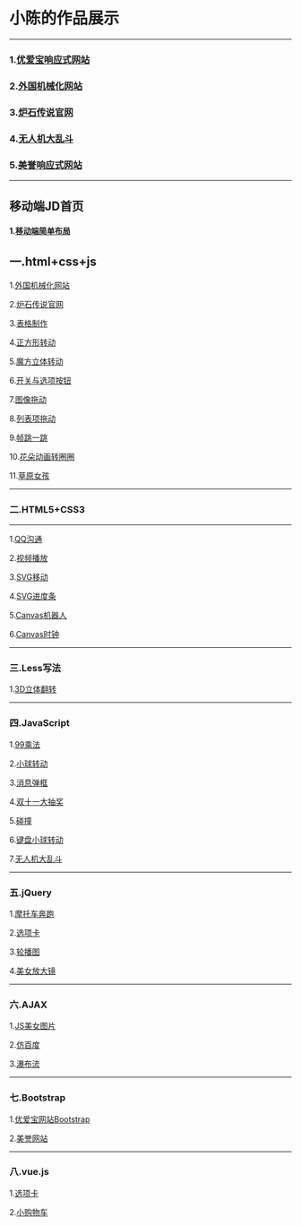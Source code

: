 <h1>小陈的作品展示</h1>
<hr>
<h3>1.<a href="https://myisczq.github.io/bost/youguan/index.html">优爱宝响应式网站</a></h3>
<h3>2.<a href="http://MyisCZQ.github.io/html+css+h5/农业/noye/index.html">外国机械化网站</a></h3>
<h3>3.<a href="https://myisczq.github.io/aaa/cc/lushi.html">炉石传说官网</a></h3>
<h3>4.<a href="http://MyisCZQ.github.io/xm/微信飞机大战/feiji.html">无人机大乱斗</a></h3>
<h3>5.<a href="https://myisczq.github.io/bost/meiyu/index.html">美誉响应式网站</a></h3>
<hr>
<h2>移动端JD首页</h2>
<h4>1.<a href="https://myisczq.github.io/JDM/jdM/index.html">移动端简单布局</a></h4>
<h2>一.html+css+js</h2>
  <p>1.<a href="http://MyisCZQ.github.io/html+css+h5/农业/noye/index.html">外国机械化网站</a></p>
  <p>2.<a href="http://MyisCZQ.github.io/xm/炉石传说/lushi.html">炉石传说官网</a></p>
  <p>3.<a href="http://MyisCZQ.github.io/html+css+h5/biaoge.html">表格制作</a></p>
  <p>4.<a href="http://MyisCZQ.github.io/html+css+h5/1.1.html">正方形转动</a></p> 
  <p>5.<a href="http://MyisCZQ.github.io/html+css+h5/1.0.html">魔方立体转动</a></p>
  <p>6.<a href="http://MyisCZQ.github.io/html+css+h5/5.0.html">开关与选项按钮</a></p> 
  <p>7.<a href="http://MyisCZQ.github.io/html+css+h5/拖放/1.0拖动.html">图像拖动</a></p>
  <p>8.<a href="http://MyisCZQ.github.io/html+css+h5/拖放/2.0列表项.html">列表项拖动</a></p>
  <p>9.<a href="http://MyisCZQ.github.io/html+css+h5/2.0.html">帧跳一跳</a></p>  
  <p>10.<a href="http://MyisCZQ.github.io/html+css+h5/3.0.html">花朵动画转圈圈</a></p>
  <p>11.<a href="http://MyisCZQ.github.io/html+css+h5/4.0.html">草原女孩</a></p>
  <hr>
  <h3>二.HTML5+CSS3</h3><hr>
   <p>1.<a href="https://myisczq.github.io/h5-c3/01/index.html">QQ沟通</a></p>
   <p>2.<a href="https://myisczq.github.io/h5-c3/day5/index.html">视频播放</a></p>
  <p> <p>3.<a href="http://MyisCZQ.github.io/SVG+Canvas画图工具/SVG.html">SVG移动</a></p></p>
  <p>4.<a href="http://MyisCZQ.github.io/SVG+Canvas画图工具/SVG2.html">SVG进度条</a></p>
  <p>5.<a href="http://MyisCZQ.github.io/SVG+Canvas画图工具/canvas jqr.html">Canvas机器人</a></p>
  <p>6.<a href="http://MyisCZQ.github.io/SVG+Canvas画图工具/canvas sz.html">Canvas时钟</a></p>
  <hr>
  <h3>三.Less写法</h3>
  <p>1.<a href="http://MyisCZQ.github.io/less/3D立体翻转/fanzhuan.html">3D立体翻转</a></p>
  <hr>
  <h3>四.JavaScript</h3>
  <p>1.<a href="http://MyisCZQ.github.io/JavaScript/99乘法.html">99乘法</a></p>
  <p>2.<a href="http://MyisCZQ.github.io/JavaScript/JS小球弹跳/01.html">小球转动</a></p>
  <p>3.<a href="https://myisczq.github.io/aa/aa/01xx.html">消息弹框</a></p>
  <p>4.<a href="http://MyisCZQ.github.io/JavaScript/双十一大抽奖/dazhuapan.html">双十一大抽奖</a></p>
  <p>5.<a href="https://myisczq.github.io/aa/aa/xiaoqiu.html">碰撞</a></p>
  <p>6.<a href="http://MyisCZQ.github.io/JavaScript/键盘/0.html">键盘小球转动</a></p>
  <p>7.<a href="http://MyisCZQ.github.io/JavaScript/微信飞机大战/feiji.html">无人机大乱斗</a></p>
   <hr>
  <h3>五.jQuery</h3>
  <p>1.<a href="http://MyisCZQ.github.io/jQuery/摩托车奔跑/4.1.html">摩托车奔跑</a></p>
  <p>2.<a href="http://MyisCZQ.github.io/jQuery/选项卡/1.0.html">选项卡</a></p>
  <p>3.<a href="http://MyisCZQ.github.io/jQuery/JQ轮播图/5.2.轮播图.html">轮播图</a></p>
  <p>4.<a href="http://MyisCZQ.github.io/jQuery/美女放大镜/2.1放大.html">美女放大镜</a></p>
   <hr>

 <h3>六.AJAX</h3>
  <p>1.<a href="http://MyisCZQ.github.io/AJAX/JS美女图片/meinv.html">JS美女图片</a></p>
  <p>2.<a href="http://MyisCZQ.github.io/AJAX/仿百度/axaj百度.html">仿百度</a></p>
  <p>3.<a href="http://MyisCZQ.github.io/AJAX/7.瀑布流.html">瀑布流</a></p>
  <hr>
  <h3>七.Bootstrap</h3>
  <p>1.<a href="https://myisczq.github.io/bost/youguan/index.html">优爱宝网站Bootstrap</a></p>
  <p>2.<a href="https://myisczq.github.io/bost/meiyu/index.html">美誉网站</a></p>
  <hr>
  <h3>八.vue.js</h3>
  <p>1.<a href="https://myisczq.github.io/aa/vue/%E9%80%89%E9%A1%B9%E5%8D%A101.html">选项卡</a></p>
  <p>2.<a href="http://MyisCZQ.github.io/vue.js/gowu/jingdo购物车.html">小购物车</a></p>
  
  
  

